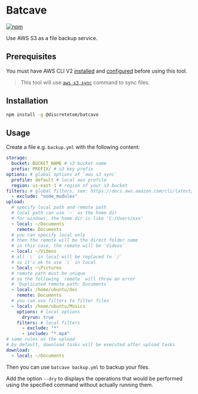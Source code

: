 # Batcave

[![npm](https://img.shields.io/npm/v/@discretetom/batcave?style=flat-square)](https://www.npmjs.com/package/@discretetom/batcave)

Use AWS S3 as a file backup service.

## Prerequisites

You must have AWS CLI V2 [installed](https://docs.aws.amazon.com/cli/latest/userguide/getting-started-install.html) and [configured](https://docs.aws.amazon.com/cli/latest/userguide/getting-started-quickstart.html#getting-started-quickstart-new) before using this tool.

> This tool will use [`aws s3 sync`](https://awscli.amazonaws.com/v2/documentation/api/latest/reference/s3/sync.html) command to sync files.

## Installation

```bash
npm install -g @discretetom/batcave
```

## Usage

Create a file e.g. `backup.yml` with the following content:

```yml
storage:
  bucket: BUCKET_NAME # s3 bucket name
  prefix: PREFIX/ # s3 key prefix
options: # global options of `aws s3 sync`
  profile: default # local aws profile
  region: us-east-1 # region of your s3 bucket
filters: # global filters, see: https://docs.aws.amazon.com/cli/latest/reference/s3/index.html#use-of-exclude-and-include-filters
  - exclude: "node_modules"
upload:
  # specify local path and remote path
  # local path can use `~` as the home dir
  # for windows, the home dir is like 'C:/Users/xxx'
  - local: ~/Documents
    remote: Documents
  # you can specify local only
  # then the remote will be the direct folder name
  # in this case, the remote will be `Videos`
  - local: ~/Videos
  # all `\` in local will be replaced to `/`
  # so it's ok to use `\` in local
  - local: ~\Pictures
  # remote path must be unique
  # so the following `remote` will throw an error
  # `Duplicated remote path: Documents`
  - local: /home/ubuntu/doc
    remote: Documents
  # you can use filters to filter files
  - local: /home/ubuntu/Musics
    options: # local options
      dryrun: true
    filters: # local filters
      - exclude: "*"
      - include: "*.mp4"
# same rules as the upload
# by default, download tasks will be executed after upload tasks
download:
  - local: ~/Documents
```

Then you can use `batcave backup.yml` to backup your files.

Add the option `--dry` to displays the operations that would be performed using the specified command without actually running them.
